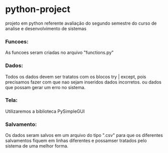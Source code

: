 # python-project
projeto em python referente avaliação do segundo semestre do curso de analise e desenvolvimento de sistemas

### Funcoes:

As funcoes seram criadas no arquivo "functions.py"

### Dados: 

Todos os dados devem ser tratatos com os blocos try | except, pois precisamos fazer com que nao sejam inseridos dados incorretos. ou dados que possam gerar um erro no sistema.


### Tela:

Utilizaremos a biblioteca PySimpleGUI 


### Salvamento:

Os dados seram salvos em um arquivo do tipo ".csv" para que os diferentes salvamentos fiquem em linhas diferentes e possamser tratados pelo sistema de uma melhor forma.


### 



